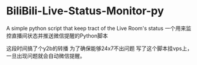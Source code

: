 # BiliBili-Live-Status-Monitor-py
A simple python script that keep tract of the Live Room's status
一个用来监控直播间状态并推送微信提醒的Python脚本

这段时间搞了个y2b的转播 为了确保能够24x7不出问题 写了这个脚本挂vps上，一旦出现问题就会自动微信提醒。
